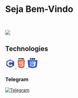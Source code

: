 # Seja Bem-Vindo

<br>

![](https://komarev.com/ghpvc/?username=Sh1nK4tsut-C&style=flat-square)

## Technologies

<p>
        <a href="#">
            <img alt="C" width="32px" height="30px" src="assets1/C.png">
        </a>
        <a href="#">
            <img alt="HTML" width="32px" height="32px"src="assets1/html.svg">
        </a>
        <a href="#">
            <img alt="CSS" width="32px" height="32px" src="assets1/ccs3.svg">
        </a>
    </p>
    
### Telegram  
    
<p>
    <a href="https://t.me/Sh1nK4tsu">
        <img alt="Telegram" src="https://img.shields.io/static/v1?style=flat&logo=telegram&logoColor=white&color=%239146FF&label=&message=Sh1nK4tsu"/>
    </a>
</p>
